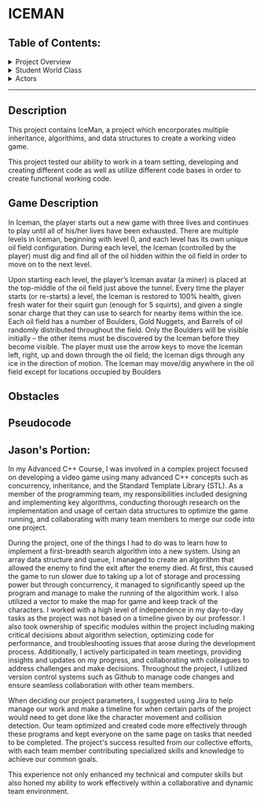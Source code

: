 # ICEMAN

## Table of Contents:

<details>
  <summary>Project Overview</summary>
  
- [Project Description](#description)
- [Game Description](#game-description)
- [Project Obstacles](#obstacles)
- [Test Cases](#test-cases)
- [Pseudocode](#pseudocode)
  
</details>

<details>
  <summary>Student World Class</summary>
  
</details>

<details>
  <summary>Actors</summary>

- <details>
  <summary>IceMan</summary>
</details>
  
</details>

---

## Description

This project contains IceMan, a project which encorporates multiple inheritance, algorithims, and data structures to create a working video game.

This project tested our ability to work in a team setting, developing and creating different code as well as utilize different code bases in order to create functional working code.

## Game Description

In Iceman, the player starts out a new game with three lives and continues to play until 
all of his/her lives have been exhausted. There are multiple levels in Iceman, beginning 
with level 0, and each level has its own unique oil field configuration. During each level, 
the Iceman (controlled by the player) must dig and find all of the oil hidden within the oil 
field in order to move on to the next level.

Upon starting each level, the player’s Iceman avatar (a miner) is placed at the top-middle of the oil field just above the tunnel. Every time the player starts (or re-starts) a level, the Iceman is restored to 100% health, given fresh water for their squirt gun (enough for 5 
squirts), and given a single sonar charge that they can use to search for nearby items within  the ice. Each oil field has a number of Boulders, Gold Nuggets, and Barrels of oil randomly  distributed throughout the field. Only the Boulders will be visible initially – the other items must be discovered by the Iceman before they become visible. The player must use the arrow  keys to move the Iceman left, right, up and down through the oil field; the Iceman digs through any ice in the direction of motion. The Iceman may move/dig anywhere in the oil field except for locations occupied by Boulders

## Obstacles

## Pseudocode



## Jason's Portion:
In my Advanced C++ Course, I was involved in a complex project focused on developing a video game using many advanced C++ concepts such as concurrency, inheritance, and the Standard Template Library (STL). As a member of the programming team, my responsibilities included designing and implementing key algorithms, conducting thorough research on the implementation and usage of certain data structures to optimize the game running, and collaborating with many team members to merge our code into one project.

During the project, one of the things I had to do was to learn how to implement a first-breadth search algorithm into a new system. Using an array data structure and queue, I managed to create an algorithm that allowed the enemy to find the exit after the enemy died. At first, this caused the game to run slower due to taking up a lot of storage and processing power but through concurrency, it managed to significantly speed up the program and manage to make the running of the algorithim work. I also utilized a vector to make the map for game and keep track of the characters. 
I worked with a high level of independence in my day-to-day tasks as the project was not based on a timeline given by our professor. I also took ownership of specific modules within the project including making critical decisions about algorithm selection, optimizing code for performance, and troubleshooting issues that arose during the development process. Additionally, I actively participated in team meetings, providing insights and updates on my progress, and collaborating with colleagues to address challenges and make decisions. Throughout the project, I utilized version control systems such as Github to manage code changes and ensure seamless collaboration with other team members. 

When deciding our project parameters, I suggested using Jira to help manage our work and make a timeline for when certain parts of the project would need to get done like the
character movement and collision detection. Our team optimized and created code more effectively through these programs and kept everyone on the same page on tasks that needed to be completed. The project's success resulted from our collective efforts, with each team member contributing specialized skills and knowledge to
achieve our common goals.

This experience not only enhanced my technical and computer skills but also honed my ability to work effectively within a collaborative and dynamic team environment.
